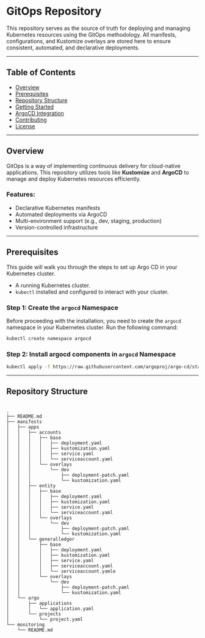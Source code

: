 # GitOps Repository

This repository serves as the source of truth for deploying and managing Kubernetes resources using the GitOps methodology. All manifests, configurations, and Kustomize overlays are stored here to ensure consistent, automated, and declarative deployments.

---

## Table of Contents

- [Overview](#overview)
- [Prerequisites](#prerequisites)
- [Repository Structure](#repository-structure)
- [Getting Started](#getting-started)
- [ArgoCD Integration](#argocd-integration)
- [Contributing](#contributing)
- [License](#license)

---

## Overview

GitOps is a way of implementing continuous delivery for cloud-native applications. This repository utilizes tools like **Kustomize** and **ArgoCD** to manage and deploy Kubernetes resources efficiently.

### Features:
- Declarative Kubernetes manifests
- Automated deployments via ArgoCD
- Multi-environment support (e.g., dev, staging, production)
- Version-controlled infrastructure

---

## Prerequisites

This guide will walk you through the steps to set up Argo CD in your Kubernetes cluster.

- A running Kubernetes cluster.
- `kubectl` installed and configured to interact with your cluster.

### Step 1: Create the `argocd` Namespace

Before proceeding with the installation, you need to create the `argocd` namespace in your Kubernetes cluster. Run the following command:

```bash
kubectl create namespace argocd
```

### Step 2: Install argocd components in `argocd` Namespace

```bash
kubectl apply -f https://raw.githubusercontent.com/argoproj/argo-cd/stable/manifests/install.yaml
```

---
## Repository Structure

```plaintext

.
├── README.md
├── manifests
│   ├── apps
│   │   ├── accounts
│   │   │   ├── base
│   │   │   │   ├── deployment.yaml
│   │   │   │   ├── kustomization.yaml
│   │   │   │   ├── service.yaml
│   │   │   │   └── serviceaccount.yaml
│   │   │   └── overlays
│   │   │       └── dev
│   │   │           ├── deployment-patch.yaml
│   │   │           └── kustomization.yaml
│   │   ├── entity
│   │   │   ├── base
│   │   │   │   ├── deployment.yaml
│   │   │   │   ├── kustomization.yaml
│   │   │   │   ├── service.yaml
│   │   │   │   └── serviceaccount.yaml
│   │   │   └── overlays
│   │   │       └── dev
│   │   │           ├── deployment-patch.yaml
│   │   │           └── kustomization.yaml
│   │   └── generalledger
│   │       ├── base
│   │       │   ├── deployment.yaml
│   │       │   ├── kustomization.yaml
│   │       │   ├── service.yaml
│   │       │   ├── serviceaccount.yaml
│   │       │   └── serviceaccount.yamle
│   │       └── overlays
│   │           └── dev
│   │               ├── deployment-patch.yaml
│   │               └── kustomization.yaml
│   └── argo
│       ├── applications
│       │   └── application.yaml
│       └── projects
│           └── project.yaml
└── monitoring
    └── README.md
